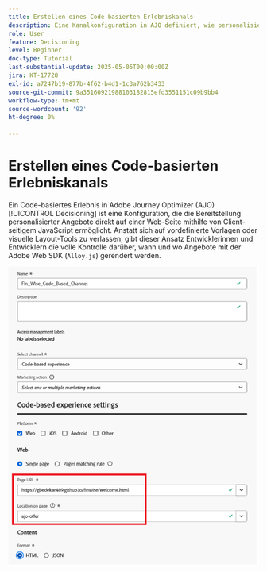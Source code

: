 ```yaml
---
title: Erstellen eines Code-basierten Erlebniskanals
description: Eine Kanalkonfiguration in AJO definiert, wie personalisierte Inhalte, z. B. Angebote, über einen bestimmten Kanal wie Web, E-Mail, Mobile App oder andere digitale Touchpoints bereitgestellt werden.
role: User
feature: Decisioning
level: Beginner
doc-type: Tutorial
last-substantial-update: 2025-05-05T00:00:00Z
jira: KT-17728
exl-id: a7247b19-877b-4f62-b4d1-1c3a762b3433
source-git-commit: 9a35160921988103182815efd3551151c09b9bb4
workflow-type: tm+mt
source-wordcount: '92'
ht-degree: 0%

---
```


# Erstellen eines Code-basierten Erlebniskanals

Ein Code-basiertes Erlebnis in Adobe Journey Optimizer (AJO) [!UICONTROL Decisioning] ist eine Konfiguration, die die Bereitstellung personalisierter Angebote direkt auf einer Web-Seite mithilfe von Client-seitigem JavaScript ermöglicht. Anstatt sich auf vordefinierte Vorlagen oder visuelle Layout-Tools zu verlassen, gibt dieser Ansatz Entwicklerinnen und Entwicklern die volle Kontrolle darüber, wann und wo Angebote mit der Adobe Web SDK (`Alloy.js`) gerendert werden.

![create-channel](assets/cbe-channel.png)
